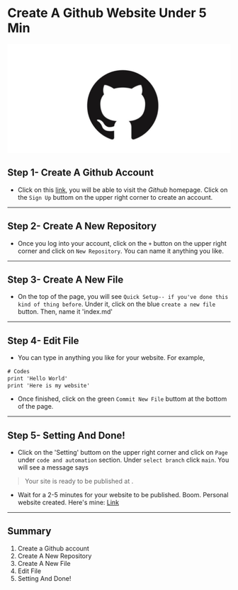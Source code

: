# Create A Github Website Under 5 Min
![Image](image.jpeg)

## Step 1- Create A Github Account

- Click on this [link](https://github.com), you will be able to visit the *Github* homepage. Click on the `Sign Up` buttom on the upper right corner to create an account.

---
## Step 2- Create A New Repository

- Once you log into your account, click on the `+` button on the upper right corner and click on `New Repository`. You can name it anything you like.

---

## Step 3- Create A New File

- On the top of the page, you will see `Quick Setup-- if you've done this kind of thing before`. Under it, click on the blue `create a new file` button. Then, name it 'index.md'

---

## Step 4- Edit File

- You can type in anything you like for your website. For example, 
```
# Codes
print 'Hello World'
print 'Here is my website'
```
- Once finished, click on the green `Commit New File` buttom at the bottom of the page. 

--- 

## Step 5- Setting And Done!
- Click on the 'Setting' buttom on the upper right corner and click on `Page` under `code and automation` section. Under `select branch` click `main`. You will see a message says 
> Your site is ready to be published at <url here>.
- Wait for a 2-5 minutes for your website to be published. Boom. Personal website created. 
Here's mine: [Link](https://Char15Xu.github.io/cse15l-lab-reports/index.html)

--- 
  
## Summary
1. Create a Github account
2. Create A New Repository
3. Create A New File
4. Edit File
5. Setting And Done!




  




